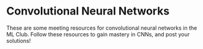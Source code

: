 # Convolutional Neural Networks
These are some meeting resources for convolutional neural networks in the ML Club. Follow these resources to gain mastery in CNNs, and post your solutions!
